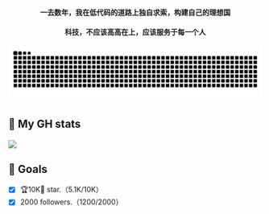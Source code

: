 

#### <p align="center">一去数年，我在低代码的道路上独自求索，构建自己的理想国</p> 
#### <p align="center">科技，不应该高高在上，应该服务于每一个人</p>   

<p align="center">
  <img src="https://raw.githubusercontent.com/dohooo/dohooo/output/github-contribution-grid-snake.svg" />  
</p>

## 📝 My GH stats

<img align="center" src="https://github-readme-stats.vercel.app/api?username=wangyuan389&count_private=true&show_icons=true" />

## 🔭 Goals

- [x] 🏆10K🌟 star.（5.1K/10K）   
- [x] 2000 followers.（1200/2000）   

<!-- ## 🧠 That I know and use

- <img align='center' src="https://img.shields.io/badge/-React-282C34?style=flat-square&logo=react&logoColor=61DAFB"/> <img align='center' src="https://img.shields.io/badge/-React Native-282C34?style=flat-square&logo=react&logoColor=61DAFB"/>
- <img align='center' src="https://img.shields.io/badge/-TypeScript-3178C6?style=flat-square&logo=typescript&logoColor=FFFFFF"/> -->  



